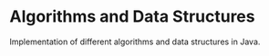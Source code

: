 # Algorithms and Data Structures

Implementation of different algorithms and data structures in Java.
